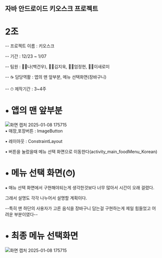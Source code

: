 ## 자바 안드로이드 키오스크 프로젝트
# 2조
-- 프로젝트 이름 : 키오스크

-- 기간 : 12/23 ~ 1/07 

-- 팀원 : 🙍‍♂️나(백건우), 🙍‍♂️김지욱, 🙍‍♂️엄정현, 🙍‍♀️이새로미

-- ☕ 담당역활 : 앱의 맨 앞부분, 메뉴 선택화면(장바구니)

-- ⏱ 제작기간 : 3~4주





# • 앱의 맨 앞부분
![화면 캡처 2025-01-08 175715](https://github.com/user-attachments/assets/530d5d6d-59ae-48e1-9656-ec58e3fed7b6)      
• 매장,포장버튼 : ImageButton

• 레이아웃 : ConstraintLayout

• 버튼을 눌렀을때 메뉴 선택 화면으로 이동한다(activity_main_foodMenu_Korean)




# • 메뉴 선택 화면(⏱)
⁕ 매뉴 선택 화면에서 구현해야되는게 생각한것보다 너무 많아서 시간이 오래 걸렸다.

그래서 설명도 각각 나누어서 설명할 계획이다.

--특히 맨 하단의 사용자가 고른 음식을 장바구니 담는걸 구현하는게 제일 힘들었고 어려운 부분이였다--





# • 최종 메뉴 선택화면
![화면 캡처 2025-01-08 175715](https://github.com/user-attachments/assets/33841a17-4391-4079-8d4b-f8be8bd941dd)









